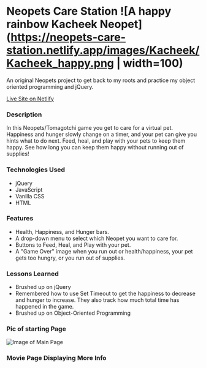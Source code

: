 # Neopets Care Station ![A happy rainbow Kacheek Neopet](https://neopets-care-station.netlify.app/images/Kacheek/Kacheek_happy.png | width=100)
An original Neopets project to get back to my roots and practice my object oriented programming and jQuery.

[Live Site on Netlify](https://neopets-care-station.netlify.app/)

### Description
In this Neopets/Tomagotchi game you get to care for a virtual pet. Happiness and hunger slowly change on a timer, and your pet can give you hints what to do next. Feed, heal, and play with your pets to keep them happy. See how long you can keep them happy without running out of supplies!

### Technologies Used
- jQuery
- JavaScript
- Vanilla CSS
- HTML

### Features
- Health, Happiness, and Hunger bars.
- A drop-down menu to select which Neopet you want to care for.
- Buttons to Feed, Heal, and Play with your pet.
- A "Game Over" image when you run out or health/happiness, your pet gets too hungry, or you run out of supplies.

### Lessons Learned
- Brushed up on jQuery
- Remembered how to use Set Timeout to get the happiness to decrease and hunger to increase. They also track how much total time has happened in the game.
- Brushed up on Object-Oriented Programming

### Pic of starting Page
![Image of Main Page](https://alisonchilders.com/projects/neopetscreenshot.png)

### Movie Page Displaying More Info
